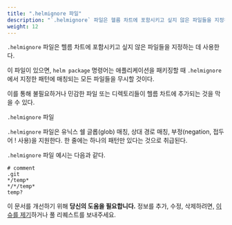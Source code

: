 ```yaml
---
title: ".helmignore 파일"
description: "`.helmignore` 파일은 헬름 차트에 포함시키고 싶지 않은 파일들을 지정하는 데 사용한다."
weight: 12
---
```


`.helmignore` 파일은 헬름 차트에 포함시키고 싶지 않은 파일들을 지정하는 데 사용한다.

이 파일이 있으면, `helm package` 명령어는 애플리케이션을 패키징할 때 `.helmignore`에서 지정한 패턴에 매칭되는 모든 파일들을 무시할 것이다.

이를 통해 불필요하거나 민감한 파일 또는 디렉토리들이 헬름 차트에 추가되는 것을 막을 수 있다.

`.helmignore` 파일

`.helmignore` 파일은 유닉스 쉘 글롭(glob) 매칭, 상대 경로 매칭, 부정(negation, 접두어 ! 사용)을 지원한다.
한 줄에는 하나의 패턴만 있다는 것으로 취급된다.

`.helmignore` 파일 예시는 다음과 같다.

```
# comment
.git
*/temp*
*/*/temp*
temp?
```

이 문서를 개선하기 위해 **당신의 도움을 필요합니다.**
정보를 추가, 수정, 삭제하려면, [이슈를 제기](https://github.com/helm/helm/issues)하거나 풀 리퀘스트를 보내주세요.